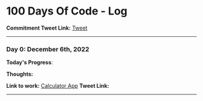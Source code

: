 # 100 Days Of Code - Log
**Commitment Tweet Link:** [Tweet](https://twitter.com/HarshKakran/status/1600025669437571073)
****

[//]: # (### Day 0: February 30, 2016 &#40;Example 1&#41;)

[//]: # (##### &#40;delete me or comment me out&#41;)

[//]: # ()
[//]: # (**Today's Progress**: Fixed CSS, worked on canvas functionality for the app.)

[//]: # ()
[//]: # (**Thoughts:** I really struggled with CSS, but, overall, I feel like I am slowly getting better at it. Canvas is still new for me, but I managed to figure out some basic functionality.)

[//]: # ()
[//]: # (**Link to work:** [Calculator App]&#40;http://www.example.com&#41;)

[//]: # ()
[//]: # (### Day 0: February 30, 2016 &#40;Example 2&#41;)

[//]: # (##### &#40;delete me or comment me out&#41;)

[//]: # ()
[//]: # (**Today's Progress**: Fixed CSS, worked on canvas functionality for the app.)

[//]: # ()
[//]: # (**Thoughts**: I really struggled with CSS, but, overall, I feel like I am slowly getting better at it. Canvas is still new for me, but I managed to figure out some basic functionality.)

[//]: # ()
[//]: # (**Link&#40;s&#41; to work**: [Calculator App]&#40;http://www.example.com&#41;)

[//]: # ()
[//]: # ()
[//]: # (### Day 1: June 27, Monday)

[//]: # ()
[//]: # (**Today's Progress**: I've gone through many exercises on FreeCodeCamp.)

[//]: # ()
[//]: # (**Thoughts** I've recently started coding, and it's a great feeling when I finally solve an algorithm challenge after a lot of attempts and hours spent.)

[//]: # ()
[//]: # (**Link&#40;s&#41; to work**)

[//]: # (1. [Find the Longest Word in a String]&#40;https://www.freecodecamp.com/challenges/find-the-longest-word-in-a-string&#41;)

[//]: # (2. [Title Case a Sentence]&#40;https://www.freecodecamp.com/challenges/title-case-a-sentence&#41;)


### Day 0: December 6th, 2022

**Today's Progress**: 

**Thoughts:** 

**Link to work:** [Calculator App](http://www.example.com)
**Tweet Link:** 

****